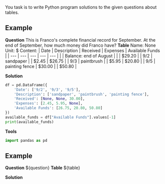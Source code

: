 You task is to write Python program solutions to the given questions about tables.

## Example
**Question**
This is Franco's complete financial record for September. At the end of September, how much money did Franco have?
**Table**
Name: None
Unit: $
Content:
| Date | Description | Received | Expenses | Available Funds |
|  --- | --- | --- | --- | --- |
|  | Balance: end of August | | | $29.20 |
| 9/2 | sandpaper | | $2.45 | $26.75 |
| 9/3 | paintbrush | | $5.95 | $20.80 |
| 9/5 | painting fence | $30.00 | | $50.80 |

**Solution**
```python
df = pd.DataFrame({
    'Date': ['9/2', '9/3', '9/5'],
    'Description': ['sandpaper', 'paintbrush', 'painting fence'],
    'Received': [None, None, 30.00],
    'Expenses': [2.45, 5.95, None],
    'Available Funds': [26.75, 20.80, 50.80]
})
available_funds = df["Available Funds"].values[-1]
print(available_funds)
```
**Tools**
```python
import pandas as pd
```


## Example
**Question**
${question}
**Table**
${table}

**Solution**
